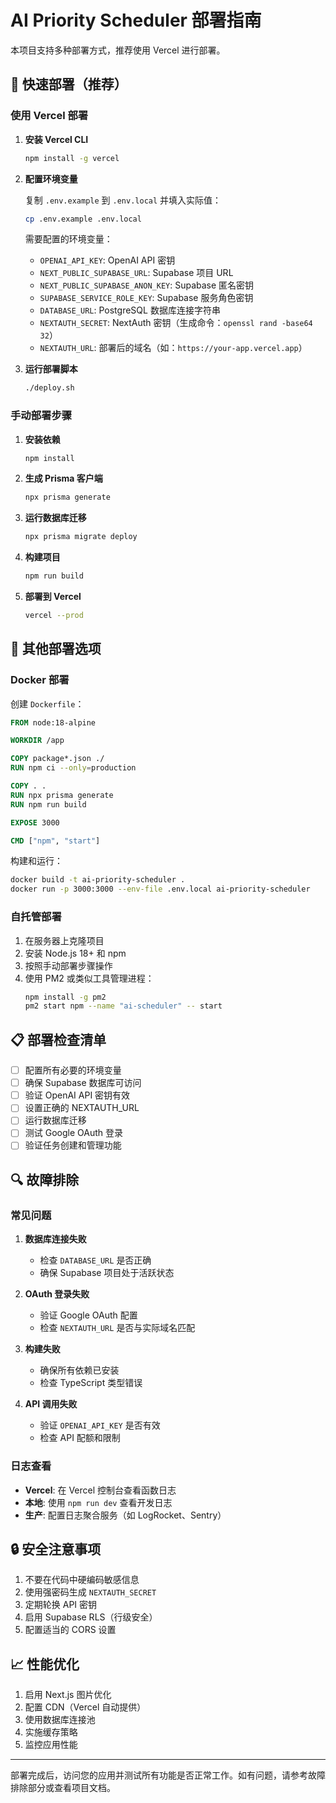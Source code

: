 # AI Priority Scheduler 部署指南

本项目支持多种部署方式，推荐使用 Vercel 进行部署。

## 🚀 快速部署（推荐）

### 使用 Vercel 部署

1. **安装 Vercel CLI**
   ```bash
   npm install -g vercel
   ```

2. **配置环境变量**
   
   复制 `.env.example` 到 `.env.local` 并填入实际值：
   ```bash
   cp .env.example .env.local
   ```
   
   需要配置的环境变量：
   - `OPENAI_API_KEY`: OpenAI API 密钥
   - `NEXT_PUBLIC_SUPABASE_URL`: Supabase 项目 URL
   - `NEXT_PUBLIC_SUPABASE_ANON_KEY`: Supabase 匿名密钥
   - `SUPABASE_SERVICE_ROLE_KEY`: Supabase 服务角色密钥
   - `DATABASE_URL`: PostgreSQL 数据库连接字符串
   - `NEXTAUTH_SECRET`: NextAuth 密钥（生成命令：`openssl rand -base64 32`）
   - `NEXTAUTH_URL`: 部署后的域名（如：`https://your-app.vercel.app`）

3. **运行部署脚本**
   ```bash
   ./deploy.sh
   ```

### 手动部署步骤

1. **安装依赖**
   ```bash
   npm install
   ```

2. **生成 Prisma 客户端**
   ```bash
   npx prisma generate
   ```

3. **运行数据库迁移**
   ```bash
   npx prisma migrate deploy
   ```

4. **构建项目**
   ```bash
   npm run build
   ```

5. **部署到 Vercel**
   ```bash
   vercel --prod
   ```

## 🔧 其他部署选项

### Docker 部署

创建 `Dockerfile`：
```dockerfile
FROM node:18-alpine

WORKDIR /app

COPY package*.json ./
RUN npm ci --only=production

COPY . .
RUN npx prisma generate
RUN npm run build

EXPOSE 3000

CMD ["npm", "start"]
```

构建和运行：
```bash
docker build -t ai-priority-scheduler .
docker run -p 3000:3000 --env-file .env.local ai-priority-scheduler
```

### 自托管部署

1. 在服务器上克隆项目
2. 安装 Node.js 18+ 和 npm
3. 按照手动部署步骤操作
4. 使用 PM2 或类似工具管理进程：
   ```bash
   npm install -g pm2
   pm2 start npm --name "ai-scheduler" -- start
   ```

## 📋 部署检查清单

- [ ] 配置所有必要的环境变量
- [ ] 确保 Supabase 数据库可访问
- [ ] 验证 OpenAI API 密钥有效
- [ ] 设置正确的 NEXTAUTH_URL
- [ ] 运行数据库迁移
- [ ] 测试 Google OAuth 登录
- [ ] 验证任务创建和管理功能

## 🔍 故障排除

### 常见问题

1. **数据库连接失败**
   - 检查 `DATABASE_URL` 是否正确
   - 确保 Supabase 项目处于活跃状态

2. **OAuth 登录失败**
   - 验证 Google OAuth 配置
   - 检查 `NEXTAUTH_URL` 是否与实际域名匹配

3. **构建失败**
   - 确保所有依赖已安装
   - 检查 TypeScript 类型错误

4. **API 调用失败**
   - 验证 `OPENAI_API_KEY` 是否有效
   - 检查 API 配额和限制

### 日志查看

- **Vercel**: 在 Vercel 控制台查看函数日志
- **本地**: 使用 `npm run dev` 查看开发日志
- **生产**: 配置日志聚合服务（如 LogRocket、Sentry）

## 🔒 安全注意事项

1. 不要在代码中硬编码敏感信息
2. 使用强密码生成 `NEXTAUTH_SECRET`
3. 定期轮换 API 密钥
4. 启用 Supabase RLS（行级安全）
5. 配置适当的 CORS 设置

## 📈 性能优化

1. 启用 Next.js 图片优化
2. 配置 CDN（Vercel 自动提供）
3. 使用数据库连接池
4. 实施缓存策略
5. 监控应用性能

---

部署完成后，访问您的应用并测试所有功能是否正常工作。如有问题，请参考故障排除部分或查看项目文档。